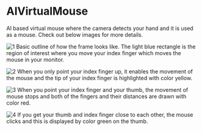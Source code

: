 # AIVirtualMouse
AI based virtual mouse where the camera detects your hand and it is used as a mouse. Check out below images for more details.

![1](https://user-images.githubusercontent.com/63498645/133000751-18e6bea7-b769-4acb-8922-f4d6a539a9fb.png)
Basic outline of how the frame looks like. The light blue rectangle is the region of interest where you move your index finger which moves the mouse in your monitor.

![2](https://user-images.githubusercontent.com/63498645/133000804-9938e852-7531-485e-a1df-3102e8e4813f.png)
When you only point your index finger up, it enables the movement of the mouse and the tip of your index finger is highlighted with color yellow.

![3](https://user-images.githubusercontent.com/63498645/133000805-e73cfb83-f1f3-4478-b0f0-7e902edcad31.png)
When you point your index finger and your thumb, the movement of mouse stops and both of the fingers and their distances are drawn with color red.

![4](https://user-images.githubusercontent.com/63498645/133000806-9f24ddb6-d0f2-4f3e-9b70-600f5e5068f0.png)
If you get your thumb and index finger close to each other, the mouse clicks and this is displayed by color green on the thumb.
